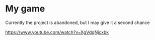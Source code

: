# My game
Currently the project is abandoned, but I may give it a second chance

https://www.youtube.com/watch?v=XgVdqNjcxbk
